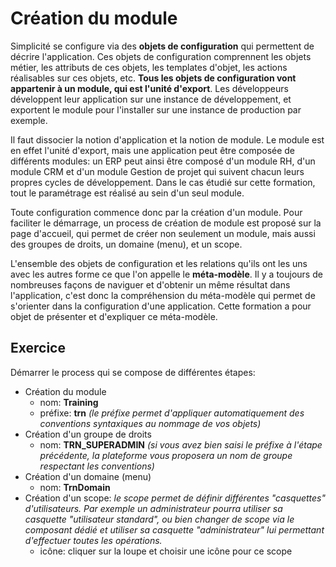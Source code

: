 Création du module
====================

Simplicité se configure via des **objets de configuration** qui permettent de décrire l'application. Ces objets de configuration comprennent les objets métier, les attributs de ces objets, les templates d'objet, les actions réalisables sur ces objets, etc. **Tous les objets de configuration vont appartenir à un module, qui est l'unité d'export**. Les développeurs développent leur application sur une instance de développement, et exportent le module pour l'installer sur une instance de production par exemple.

Il faut dissocier la notion d'application et la notion de module. Le module est en effet l'unité d'export, mais une application peut être composée de différents modules: un ERP peut ainsi être composé d'un module RH, d'un module CRM et d'un module Gestion de projet qui suivent chacun leurs propres cycles de développement. Dans le cas étudié sur cette formation, tout le paramétrage est réalisé au sein d'un seul module.

Toute configuration commence donc par la création d'un module. Pour faciliter le démarrage, un process de création de module est proposé sur la page d'accueil, qui permet de créer non seulement un module, mais aussi des groupes de droits, un domaine (menu), et un scope.

L'ensemble des objets de configuration et les relations qu'ils ont les uns avec les autres forme ce que l'on appelle le **méta-modèle**. Il y a toujours de nombreuses façons de naviguer et d'obtenir un même résultat dans l'application, c'est donc la compréhension du méta-modèle qui permet de s'orienter dans la configuration d'une application. Cette formation a pour objet de présenter et d'expliquer ce méta-modèle.

Exercice
---------------------------

Démarrer le process qui se compose de différentes étapes:

- Création du module
    - nom: **Training**
    - préfixe: **trn** *(le préfixe permet d'appliquer automatiquement des conventions syntaxiques au nommage de vos objets)*
- Création d'un groupe de droits
    - nom: **TRN_SUPERADMIN** *(si vous avez bien saisi le préfixe à l'étape précédente, la plateforme vous proposera un nom de groupe respectant les conventions)*
- Création d'un domaine (menu)
    - nom: **TrnDomain**
- Création d'un scope: *le scope permet de définir différentes "casquettes" d'utilisateurs. Par exemple un administrateur pourra utiliser sa casquette "utilisateur standard", ou bien changer de scope via le composant dédié et utiliser sa casquette "administrateur" lui permettant d'effectuer toutes les opérations.*
    - icône: cliquer sur la loupe et choisir une icône pour ce scope
